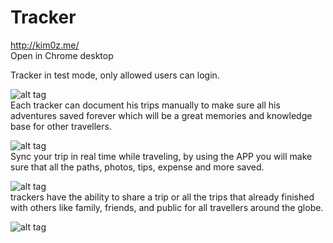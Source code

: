 # Tracker

http://kim0z.me/  
Open in Chrome desktop 

Tracker in test mode, only allowed users can login.


![alt tag](http://54.187.56.64:9090/assets/icons/ic_folder_black_48dp_1x.png)  
Each tracker can document his trips manually to make sure all his adventures saved forever which will be a great memories and knowledge base for other travellers.

![alt tag](http://54.187.56.64:9090/assets/icons/ic_gps_fixed_black_48dp_1x.png)  
Sync your trip in real time while traveling, by using the APP you will make sure that all the paths, photos, tips, expense and more saved.

![alt tag](http://54.187.56.64:9090/assets/icons/ic_share_black_48dp_1x.png)  
trackers have the ability to share a trip or all the trips that already finished with others like family, friends, and public for all travellers around the globe.

![alt tag](http://54.187.56.64:9090/assets/images/Tracker.jpg)  
